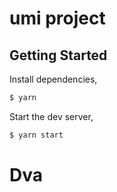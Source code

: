 # umi project

## Getting Started

Install dependencies,

```bash
$ yarn
```

Start the dev server,

```bash
$ yarn start
```
# Dva
